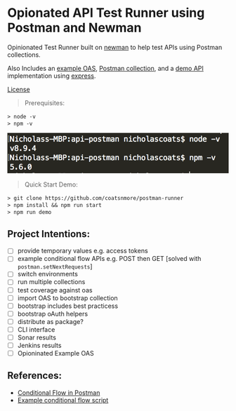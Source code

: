 # Opionated API Test Runner using Postman and Newman

Opinionated Test Runner built on [newman](https://github.com/postmanlabs/newman) to help test APIs using Postman collections.

Also Includes an [example OAS](robot-oas.yml), [Postman collection](collection.json), and a [demo API](server.js) implementation using [express](https://expressjs.com/).

[License](LICENSE.md)

>Prerequisites:
```
> node -v
> npm -v
```
![node version image](node-version.gif)

>Quick Start Demo: 
```
> git clone https://github.com/coatsnmore/postman-runner
> npm install && npm run start
> npm run demo
```
## Project Intentions:

- [ ] provide temporary values e.g. access tokens
- [ ] example conditional flow APIs e.g. POST then GET [solved with `postman.setNextRequests`] 
- [ ] switch environments
- [ ] run multiple collections
- [ ] test coverage against oas
- [ ] import OAS to bootstrap collection
- [ ] bootstrap includes best practicess
- [ ] bootstrap oAuth helpers
- [ ] distribute as package?
- [ ] CLI interface
- [ ] Sonar results
- [ ] Jenkins results
- [ ] Opioninated Example OAS

## References:

* [Conditional Flow in Postman](http://blog.getpostman.com/2016/03/23/conditional-workflows-in-postman/)
* [Example conditional flow script](https://documenter.getpostman.com/view/583/coopers-meal-plan/4u2#2a002172-968a-747f-f1fc-02543aabf81e)